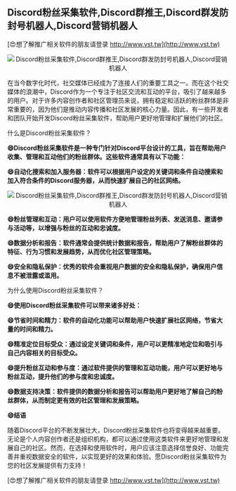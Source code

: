 ## **Discord粉丝采集软件,Discord群推王,Discord群发防封号机器人,Discord营销机器人**

[😍想了解推广相关软件的朋友请登录 http://www.vst.tw](http://www.vst.tw)

 <center><img src="https://vst.tw/MP4/tuiguang/png/7.png" alt="Discord粉丝采集软件,Discord群推王,Discord群发防封号机器人,Discord营销机器人"></center>

在当今数字化时代，社交媒体已经成为了连接人们的重要工具之一。而在这个社交媒体的浪潮中，Discord作为一个专注于社区交流和互动的平台，吸引了越来越多的用户。对于许多内容创作者和社区管理员来说，拥有稳定和活跃的粉丝群体是非常重要的，因为他们是推动内容传播和社区发展的核心力量。因此，有一些开发者和团队开始开发Discord粉丝采集软件，帮助用户更好地管理和扩展他们的社区。

什么是Discord粉丝采集软件？

**😄Discord粉丝采集软件是一种专门针对Discord平台设计的工具，旨在帮助用户收集、管理和互动他们的粉丝群体。这些软件通常具有以下功能：**

**😄自动化搜索和加入服务器：软件可以根据用户设定的关键词和条件自动搜索和加入符合条件的Discord服务器，从而快速扩展自己的社区网络。**

 <center><img src="https://vst.tw/MP4/tuiguang/png/7.png" alt="Discord粉丝采集软件,Discord群推王,Discord群发防封号机器人,Discord营销机器人"></center>

**😄粉丝管理和互动：用户可以使用软件方便地管理粉丝列表、发送消息、邀请参与活动等，以增强与粉丝的互动和忠诚度。**

**😄数据分析和报告：软件通常会提供统计数据和报告，帮助用户了解粉丝群体的特征、行为习惯和发展趋势，从而优化社区管理策略。**

**😄安全和隐私保护：优秀的软件会重视用户数据的安全和隐私保护，确保用户信息不被泄露或滥用。**

为什么使用Discord粉丝采集软件？

**😄使用Discord粉丝采集软件可以带来诸多好处：**

**😄节省时间和精力：软件的自动化功能可以帮助用户快速扩展社区网络，节省大量的时间和精力。**

**😄精准定位目标受众：通过设定关键词和条件，用户可以更精准地定位和吸引与自己内容相关的目标受众。**

**😄提升粉丝互动和参与度：通过软件提供的管理和互动功能，用户可以更好地与粉丝互动，提升他们的参与度和忠诚度。**

**😄数据支持决策：软件提供的数据分析和报告可以帮助用户更好地了解自己的粉丝群体，从而制定更有效的社区管理和发展策略。**

**😄结语**

随着Discord平台的不断发展壮大，Discord粉丝采集软件也将变得越来越重要。无论是个人内容创作者还是组织机构，都可以通过使用这类软件来更好地管理和发展自己的社区。然而，在选择和使用软件时，用户应该注意选择信誉良好、功能完善并重视数据安全的软件，以实现更好的效果和体验。愿Discord粉丝采集软件为您的社区发展提供有力支持！

[😍想了解推广相关软件的朋友请登录 http://www.vst.tw](http://www.vst.tw)



